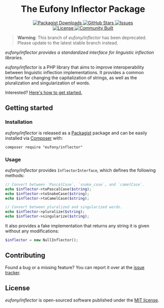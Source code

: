 <h1 align="center">The Eufony Inflector Package</h1>

<p align="center">
    <a href="https://packagist.org/packages/eufony/inflector">
        <img alt="Packagist Downloads" src="https://img.shields.io/packagist/dt/eufony/inflector?label=Packagist%20Downloads">
    </a>
    <a href="https://github.com/eufony/inflector">
        <img alt="GitHub Stars" src="https://img.shields.io/github/stars/eufony/inflector?label=GitHub%20Stars">
    </a>
    <a href="https://github.com/eufony/inflector/issues">
        <img alt="Issues" src="https://img.shields.io/github/issues/eufony/inflector/open?label=Issues">
    </a>
    <br>
    <a href="https://github.com/eufony/inflector#license">
        <img alt="License" src="https://img.shields.io/github/license/eufony/inflector?label=License">
    </a>
    <a href="https://github.com/eufony/inflector#contributing">
        <img alt="Community Built" src="https://img.shields.io/badge/Made%20with-%E2%9D%A4-red">
    </a>
</p>

> **Warning**: This branch of *eufony/inflector* has been deprecated. Please update to the latest stable branch instead.

*eufony/inflector provides a standardized interface for linguistic inflection libraries.*

*eufony/inflector* is a PHP library that aims to improve interoperability between linguistic inflection implementations.
It provides a common interface for changing the capitalization of strings, as well as the pluralization and
singularization of words.

Interested? [Here's how to get started.](#getting-started)

## Getting started

### Installation

*eufony/inflector* is released as a [Packagist](https://packagist.org/) package and can be easily installed
via [Composer](https://getcomposer.org/) with:

    composer require "eufony/inflector"

### Usage

*eufony/inflector* provides `InflectorInterface`, which defines the following methods:

```php
// Convert between `PascalCase`, `snake_case`, and `camelCase`.
echo $inflector->toPascalCase($string);
echo $inflector->toSnakeCase($string);
echo $inflector->toCamelCase($string);

// Convert between pluralized and singularized words.
echo $inflector->pluralize($string);
echo $inflector->singularize($string);
```

It also provides a fake implementation that returns any string it is given without any modifications:

```php
$inflector = new NullInflector();
```

## Contributing

Found a bug or a missing feature? You can report it over at
the [issue tracker](https://github.com/eufony/inflector/issues).

## License

*eufony/inflector* is open-sourced software published under the [MIT license](LICENSE).
